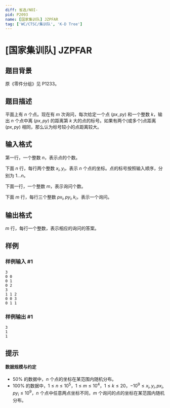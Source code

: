 ```yaml
---
diff: 省选/NOI-
pid: P2093
name: [国家集训队] JZPFAR
tag: ['WC/CTSC/集训队', 'K-D Tree']
---
```

# [国家集训队] JZPFAR
## 题目背景

原《零件分组》见 P1233。

## 题目描述

平面上有 $n$ 个点。现在有 $m$ 次询问，每次给定一个点 $(px, py)$ 和一个整数 $k$，输出 $n$ 个点中离 $(px, py)$ 的距离第 $k$ 大的点的标号。如果有两个(或多个)点距离 $(px, py)$ 相同，那么认为标号较小的点距离较大。

## 输入格式

第一行，一个整数 $n$，表示点的个数。

下面 $n$ 行，每行两个整数 $x_i,y_i$，表示 $n$ 个点的坐标。点的标号按照输入顺序，分别为 $1\ldots n$。

下面一行，一个整数 $m$，表示询问个数。

下面 $m$ 行，每行三个整数 $px_i,py_i,k_i$，表示一个询问。
## 输出格式

$m$ 行，每行一个整数，表示相应的询问的答案。
## 样例

### 样例输入 #1
```
3
0 0
0 1
0 2
3
1 1 2
0 0 3
0 1 1
```
### 样例输出 #1
```
3
1
1
```
## 提示

#### 数据规模与约定

- $50\%$ 的数据中，$n$ 个点的坐标在某范围内随机分布。
- $100\%$ 的数据中，$1\le n\le 10^5$，$1\le m\le 10^4$，$1\le k\le 20$，$-10^9\le x_i,y_i,px_i,py_i\le 10^9$，$n$ 个点中任意两点坐标不同，$m$ 个询问的点的坐标在某范围内随机分布。
